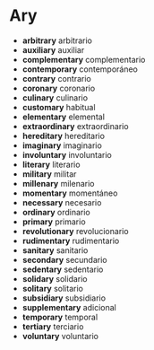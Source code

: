 # Ary

*   **arbitrary**    arbitrario
*   **auxiliary**    auxiliar
*   **complementary**    complementario
*   **contemporary**    contemporáneo
*   **contrary**    contrario
*   **coronary**    coronario
*   **culinary**    culinario
*   **customary**    habitual
*   **elementary**    elemental
*   **extraordinary**    extraordinario
*   **hereditary**    hereditario
*   **imaginary**    imaginario
*   **involuntary**    involuntario
*   **literary**    literario
*   **military**    militar
*   **millenary**    milenario
*   **momentary**    momentáneo
*   **necessary**    necesario
*   **ordinary**    ordinario
*   **primary**    primario
*   **revolutionary**    revolucionario
*   **rudimentary**    rudimentario
*   **sanitary**    sanitario
*   **secondary**    secundario
*   **sedentary**    sedentario
*   **solidary**    solidario
*   **solitary**    solitario
*   **subsidiary**    subsidiario
*   **supplementary**    adicional
*   **temporary**    temporal
*   **tertiary**    terciario
*   **voluntary**    voluntario

